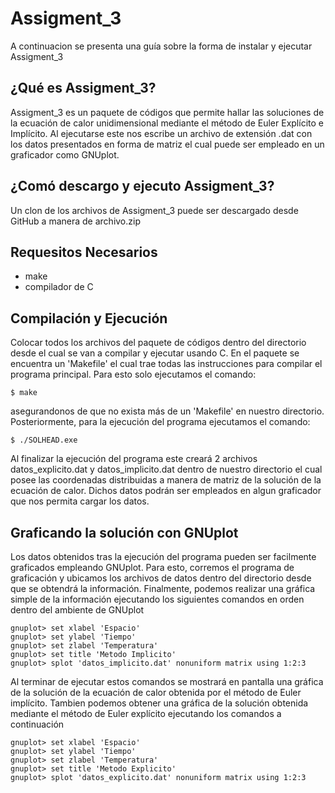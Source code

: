 # Assigment_3
A continuacion se presenta una guía sobre la forma de instalar y ejecutar Assigment_3
## ¿Qué es Assigment_3?
Assigment_3 es un paquete de códigos que permite hallar las soluciones de la ecuación de calor unidimensional mediante el método de Euler Explícito e Implícito. Al ejecutarse este nos escribe un archivo de extensión .dat con los datos presentados en forma de matriz el cual puede ser empleado en un graficador como GNUplot.
## ¿Comó descargo y ejecuto Assigment_3?
Un clon de los archivos de Assigment_3 puede ser descargado desde GitHub a manera de archivo.zip 
## Requesitos Necesarios 
 * make
 * compilador de C
 ## Compilación y Ejecución
 Colocar todos los archivos del paquete de códigos dentro del directorio desde el cual se van a compilar y ejecutar usando C. En el paquete se encuentra un 'Makefile' el cual trae todas las instrucciones para compilar el programa principal. Para esto solo ejecutamos el comando:
 ```
$ make
```
asegurandonos de que no exista más de un 'Makefile' en nuestro directorio. Posteriormente, para la ejecución del programa ejecutamos el comando:
 ```
$ ./SOLHEAD.exe
```
Al finalizar la ejecución del programa este creará 2 archivos datos_explicito.dat y datos_implicito.dat dentro de nuestro directorio el cual posee las coordenadas distribuidas a manera de matriz de la solución de la ecuación de calor. Dichos datos podrán ser empleados en algun graficador que nos permita cargar los datos.
## Graficando la solución con GNUplot
Los datos obtenidos tras la ejecución del programa pueden ser facilmente graficados empleando GNUplot. Para esto, corremos el programa de graficación y ubicamos los archivos de datos dentro del directorio desde que se obtendrá la información. Finalmente, podemos realizar una gráfica simple de la información ejecutando los siguientes comandos en orden dentro del ambiente de GNUplot
 ```
gnuplot> set xlabel 'Espacio'
gnuplot> set ylabel 'Tiempo'
gnuplot> set zlabel 'Temperatura'
gnuplot> set title 'Metodo Implicito'
gnuplot> splot 'datos_implicito.dat' nonuniform matrix using 1:2:3
```
Al terminar de ejecutar estos comandos se mostrará en pantalla una gráfica de la solución de la ecuación de calor obtenida por el método de Euler implícito. Tambien podemos obtener una gráfica de la solución obtenida mediante el método de Euler explícito ejecutando los comandos a continuación
 ```
gnuplot> set xlabel 'Espacio'
gnuplot> set ylabel 'Tiempo'
gnuplot> set zlabel 'Temperatura'
gnuplot> set title 'Metodo Explicito'
gnuplot> splot 'datos_explicito.dat' nonuniform matrix using 1:2:3
```
